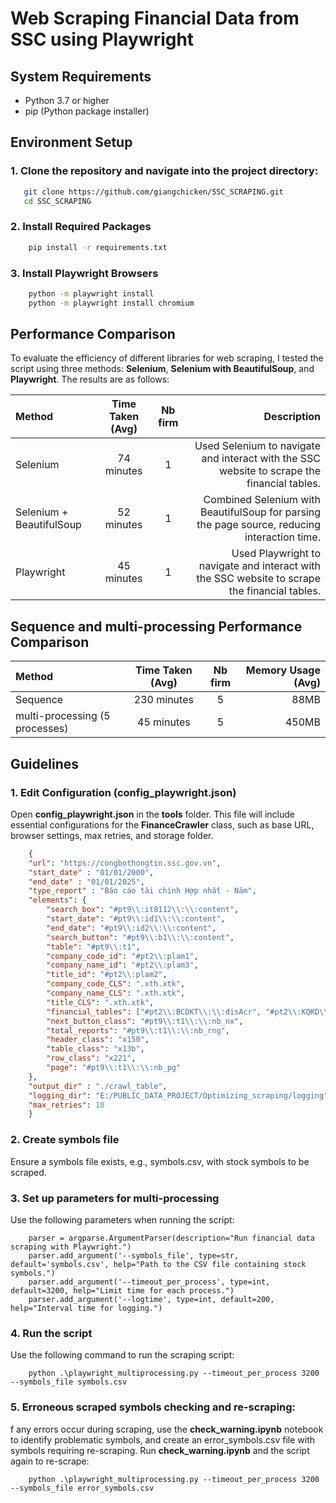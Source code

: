 # Web Scraping Financial Data from SSC using Playwright

## System Requirements
- Python 3.7 or higher
- pip (Python package installer)


## Environment Setup
### 1. **Clone the repository** and navigate into the project directory:

```bash
   git clone https://github.com/giangchicken/SSC_SCRAPING.git
   cd SSC_SCRAPING
```
### 2. **Install Required Packages**
```bash
    pip install -r requirements.txt
```
### 3. **Install Playwright Browsers**      
```bash
    python -m playwright install
    python -m playwright install chromium
```

## Performance Comparison
To evaluate the efficiency of different libraries for web scraping, I tested the script using three methods: **Selenium**, **Selenium with BeautifulSoup**, and **Playwright**. The results are as follows:

| Method                   | Time Taken (Avg) | Nb firm | Description 
| :----------------------- | :--------------: | :-----: | ---------------------------------------------------------------------------------------------: |
| Selenium                 |   74 minutes     |     1   | Used Selenium to navigate and interact with the SSC website to scrape the financial tables.    |
| Selenium + BeautifulSoup |   52 minutes     |     1   | Combined Selenium with BeautifulSoup for parsing the page source, reducing interaction time.   |
| Playwright               |   45 minutes     |     1   | Used Playwright to navigate and interact with the SSC website to scrape the financial tables.  |

## Sequence and multi-processing Performance Comparison

| Method                         | Time Taken (Avg) | Nb firm | Memory Usage (Avg) |
| :----------------------------- | :--------------: | :-----: | ------------------:|
| Sequence                       |   230 minutes    |     5   |         88MB       |
| multi-processing (5 processes) |   45 minutes     |     5   |        450MB       |

## Guidelines
### 1. **Edit Configuration (config_playwright.json)** 
Open **config_playwright.json** in the **tools** folder. This file will include essential configurations for the **FinanceCrawler** class, such as base URL, browser settings, max retries, and storage folder.

```json
    {
    "url": "https://congbothongtin.ssc.gov.vn",
    "start_date" : "01/01/2000",
    "end_date" : "01/01/2025",
    "type_report" : "Báo cáo tài chính Hợp nhất - Năm",
    "elements": {
        "search_box": "#pt9\\:it8112\\:\\:content",           
        "start_date": "#pt9\\:id1\\:\\:content",                           
        "end_date": "#pt9\\:id2\\:\\:content",                              
        "search_button": "#pt9\\:b1\\:\\:content",                         
        "table": "#pt9\\:t1",                                
        "company_code_id": "#pt2\\:plam1",                  
        "company_name_id": "#pt2\\:plam3",                    
        "title_id": "#pt2\\:plam2",                            
        "company_code_CLS": ".xth.xtk",                      
        "company_name_CLS": ".xth.xtk",                      
        "title_CLS": ".xth.xtk",                              
        "financial_tables": ["#pt2\\:BCDKT\\:\\:disAcr", "#pt2\\:KQKD\\:\\:disAcr", "#pt2\\:LCTT-TT\\:\\:disAcr", "#pt2\\:LCTT-GT\\:\\:disAcr"],
        "next_button_class": "#pt9\\:t1\\:\\:nb_nx",
        "total_reports": "#pt9\\:t1\\:\\:nb_rng",                     
        "header_class": "x150",                              
        "table_class": "x13b",                            
        "row_class": "x221",
        "page": "#pt9\\:t1\\:\\:nb_pg"                                
    },
    "output_dir" : "./crawl_table",
    "logging_dir": "E:/PUBLIC_DATA_PROJECT/Optimizing_scraping/logging",
    "max_retries": 10
    }
```

### 2. **Create symbols file** 
Ensure a symbols file exists, e.g., symbols.csv, with stock symbols to be scraped.

### 3. **Set up parameters for multi-processing**
Use the following parameters when running the script: 
```
    parser = argparse.ArgumentParser(description="Run financial data scraping with Playwright.")
    parser.add_argument('--symbols_file', type=str, default='symbols.csv', help="Path to the CSV file containing stock symbols.")
    parser.add_argument('--timeout_per_process', type=int, default=3200, help="Limit time for each process.")
    parser.add_argument('--logtime', type=int, default=200, help="Interval time for logging.")
```


### 4. Run the script
Use the following command to run the scraping script:
```
    python .\playwright_multiprocessing.py --timeout_per_process 3200 --symbols_file symbols.csv 
```

### 5. **Erroneous scraped symbols checking and re-scraping**:
f any errors occur during scraping, use the **check_warning.ipynb** notebook to identify problematic symbols, and create an error_symbols.csv file with symbols requiring re-scraping. Run **check_warning.ipynb**  and the script again to re-scrape:
 
```
    python .\playwright_multiprocessing.py --timeout_per_process 3200 --symbols_file error_symbols.csv
```